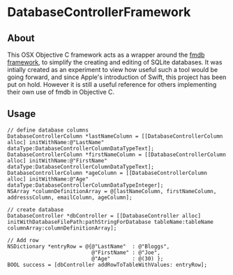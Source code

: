 # DatabaseControllerFramework

## About ##
This OSX Objective C framework acts as a wrapper around the [fmdb framework](https://github.com/ccgus/fmdb), to simplify the creating and editing of SQLite databases. It was intially created as an experiment to view how useful such a tool would be going forward, and since Apple's introduction of Swift, this project has been put on hold. However it is still a useful reference for others implementing their own use of fmdb in Objective C.

## Usage ##
```
// define database columns
DatabaseControllerColumn *lastNameColumn = [[DatabaseControllerColumn alloc] initWithName:@"LastName" dataType:DatabaseControllerColumnDataTypeText];
DatabaseControllerColumn *firstNameColumn = [[DatabaseControllerColumn alloc] initWithName:@"FirstName" dataType:DatabaseControllerColumnDataTypeText];
DatabaseControllerColumn *ageColumn = [[DatabaseControllerColumn alloc] initWithName:@"Age" dataType:DatabaseControllerColumnDataTypeInteger];
NSArray *columnDefinitionArray = @[lastNameColumn, firstNameColumn, addresssColumn, emailColumn, ageColumn];

// create database
DatabaseController *dbController = [[DatabaseController alloc] initWithDatabaseFilePath:pathStringForDatabase tableName:tableName columnArray:columnDefinitionArray];

// Add row
NSDictionary *entryRow = @{@"LastName"  : @"Bloggs",
                           @"FirstName" : @"Joe",
                           @"Age"       : @(30) };
BOOL success = [dbController addRowToTableWithValues: entryRow];
```

